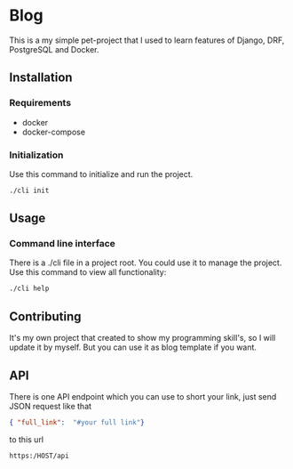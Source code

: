 # Blog

This is a my simple pet-project that I used to learn features of Django, DRF, PostgreSQL and Docker.

## Installation
### Requirements
* docker
* docker-compose

### Initialization

Use this command to initialize and run the project.

```bash
./cli init
```

## Usage

### Command line interface
There is a ./cli file in a project root. You could use it to manage the project.
Use this command to view all functionality:

```bash
./cli help
```

## Contributing
It's my own project that created to show my programming skill's, so I will update it by myself. But you can use it as blog template if you want.

## API
There is one API endpoint which you can use to short your link, just send JSON request like that

```json
{ "full_link":  "#your full link"}
```

to this url

```url
https:/HOST/api
```
